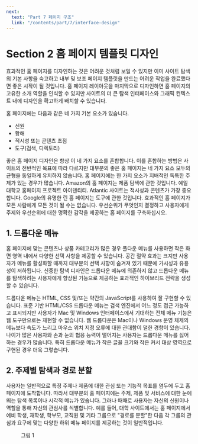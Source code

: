 ```yaml
---
next:
  text: "Part 7 페이지 구조"
  link: "/contents/part/7/interface-design"
---
```


# Section 2 홈 페이지 템플릿 디자인

효과적인 홈 페이지를 디자인하는 것은 어려운 것처럼 보일 수 있지만 이미 사이트 탐색의 기본 사항을 숙고하고 내부 및 보조 페이지 템플릿을 만드는 어려운 작업을 완료했다면 좋은 시작이 될 것입니다. 홈 페이지 레이아웃을 마지막으로 디자인하면 홈 페이지의 고유한 소개 역할을 인식할 수 있지만 사이트의 더 큰 탐색 인터페이스와 그래픽 컨텍스트 내에 디자인을 확고하게 배치할 수 있습니다.

홈 페이지에는 다음과 같은 네 가지 기본 요소가 있습니다.

- 신원
- 항해
- 적시성 또는 콘텐츠 초점
- 도구(검색, 디렉토리)

좋은 홈 페이지 디자인은 항상 이 네 가지 요소를 혼합합니다. 이를 혼합하는 방법은 사이트의 전반적인 목표에 따라 다르지만 대부분의 좋은 홈 페이지는 네 가지 요소 모두의 균형을 동일하게 유지하지 않습니다. 홈 페이지에는 한 가지 요소가 지배적인 독특한 주제가 있는 경우가 많습니다. Amazon의 홈 페이지는 제품 탐색에 관한 것입니다. 예일대학교 홈페이지 프로젝트 아이덴티티. Atlantic 사이트는 적시성과 콘텐츠가 가장 중요합니다. Google의 유명한 린 홈 페이지는 도구에 관한 것입니다. 효과적인 홈 페이지가 모든 사람에게 모든 것이 될 수는 없습니다. 우선순위가 무엇인지 결정하고 사용자에게 주제와 우선순위에 대한 명확한 감각을 제공하는 홈 페이지를 구축하십시오.

## 1. 드롭다운 메뉴

홈 페이지에 맞는 콘텐츠나 상품 카테고리가 많은 경우 풀다운 메뉴를 사용하면 작은 화면 영역 내에서 다양한 선택 사항을 제공할 수 있습니다. 공간 절약 효과는 크지만 사용자가 메뉴를 활성화할 때까지 대부분의 선택 사항이 숨겨져 있기 때문에 가시성과 유용성이 저하됩니다. 신중한 탐색 디자인은 드롭다운 메뉴에 의존하지 않고 드롭다운 메뉴를 탐색하려는 사용자에게 향상된 기능으로 제공하는 효과적인 하이브리드 전략을 생성할 수 있습니다.

드롭다운 메뉴는 HTML, CSS 및/또는 약간의 JavaScript를 사용하여 잘 구현할 수 있습니다. 표준 기반 HTML/CSS 드롭다운 메뉴는 검색 엔진에서 어느 정도 접근 가능하고 표시되지만 사용자가 Mac 및 Windows 인터페이스에서 기대하는 전체 메뉴 기능은 웹 도구만으로는 재현할 수 없습니다. 웹 드롭다운은 Mac이나 Windows 운영 체제의 메뉴보다 속도가 느리고 마우스 위치 지정 오류에 대한 관대함이 덜한 경향이 있습니다. 나이가 많은 사용자와 손과 눈의 협응 능력이 떨어지는 사용자는 드롭다운 메뉴를 싫어하는 경우가 많습니다. 특히 드롭다운 메뉴가 작은 글꼴 크기와 작은 커서 대상 영역으로 구현된 경우 더욱 그렇습니다.

## 2. 주제별 탐색과 경로 분할

사용자는 일반적으로 특정 주제나 제품에 대한 관심 또는 기능적 목표를 염두에 두고 홈 페이지에 도착합니다. 따라서 대부분의 홈 페이지에는 주제, 제품 및 서비스에 대한 눈에 띄는 탐색 목록이나 시각적 메뉴가 있습니다. 그러나 때때로 사용자는 자신의 신원이나 역할을 통해 자신의 관심사를 식별합니다. 예를 들어, 대학 사이트에서는 홈 페이지에서 예비 학생, 재학생, 학부모, 교직원 및 기타 그룹으로 "경로를 분할"한 다음 각 그룹의 관심과 요구에 맞는 다양한 하위 메뉴 페이지를 제공하는 것이 일반적입니다.

<figure>
  <img id="figure1" alt="" src="/images/part/6/2.png">
  <figcaption>
    그림 1
  </figcaption>
</figure>
